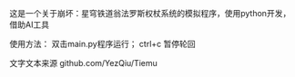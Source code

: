 这是一个关于崩坏：星穹铁道翁法罗斯权杖系统的模拟程序，使用python开发，借助AI工具

使用方法：
双击main.py程序运行；
ctrl+c 暂停轮回

文字文本来源 github.com/YezQiu/Tiemu

